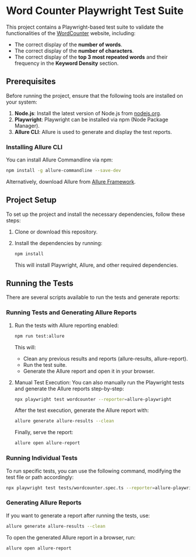 # Word Counter Playwright Test Suite

This project contains a Playwright-based test suite to validate the functionalities of the [WordCounter](https://wordcounter.net) website, including:
- The correct display of the **number of words**.
- The correct display of the **number of characters**.
- The correct display of the **top 3 most repeated words** and their frequency in the **Keyword Density** section.

## Prerequisites

Before running the project, ensure that the following tools are installed on your system:

1. **Node.js**: Install the latest version of Node.js from [nodejs.org](https://nodejs.org).
2. **Playwright**: Playwright can be installed via npm (Node Package Manager).
3. **Allure CLI**: Allure is used to generate and display the test reports.

### Installing Allure CLI
You can install Allure Commandline via npm:

```bash
npm install -g allure-commandline --save-dev
```
Alternatively, download Allure from [Allure Framework](https://docs.qameta.io/allure/#_installing_a_commandline).

## Project Setup
To set up the project and install the necessary dependencies, follow these steps:

1. Clone or download this repository.
2. Install the dependencies by running:

    ```bash
    npm install
    ```

    This will install Playwright, Allure, and other required dependencies.

## Running the Tests
There are several scripts available to run the tests and generate reports:

### Running Tests and Generating Allure Reports
1. Run the tests with Allure reporting enabled:

    ```bash
    npm run test:allure
    ```

    This will:

    * Clean any previous results and reports (allure-results, allure-report).
    * Run the test suite.
    * Generate the Allure report and open it in your browser.

2. Manual Test Execution: You can also manually run the Playwright tests and generate the Allure reports step-by-step:
    
    ```bash
    npx playwright test wordcounter --reporter=allure-playwright
    ```

    After the test execution, generate the Allure report with:

    ```bash
    allure generate allure-results --clean
    ```

    Finally, serve the report:

    ```bash
    allure open allure-report
    ```

### Running Individual Tests
To run specific tests, you can use the following command, modifying the test file or path accordingly:

```bash
npx playwright test tests/wordcounter.spec.ts --reporter=allure-playwright
```

### Generating Allure Reports

If you want to generate a report after running the tests, use:

```bash
allure generate allure-results --clean
```

To open the generated Allure report in a browser, run:

```bash
allure open allure-report
```



